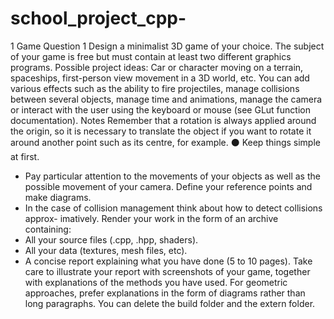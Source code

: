 # school_project_cpp-

1 Game
Question 1 Design a minimalist 3D game of your choice.
The subject of your game is free but must contain at least two different graphics programs.
Possible project ideas: Car or character moving on a terrain, spaceships, first-person view movement in a 3D world, etc. You can add various effects such as the ability to fire projectiles, manage collisions between several objects, manage time and animations, manage the camera or interact with the user using the keyboard or mouse (see GLut function documentation).
Notes Remember that a rotation is always applied around the origin, so it is necessary to translate the object if you want to rotate it around another point such as its centre, for example.
⚫ Keep things simple at first.
- Pay particular attention to the movements of your objects as well as the possible movement of your camera. Define your reference points and make diagrams.
- In the case of collision management think about how to detect collisions approx- imatively.
Render your work in the form of an archive containing:
- All your source files (.cpp, .hpp, shaders).
- All your data (textures, mesh files, etc).
- A concise report explaining what you have done (5 to 10 pages). Take care to illustrate your report with screenshots of your game, together with explanations of the methods you have used. For geometric approaches, prefer explanations in the form of diagrams rather than long paragraphs.
You can delete the build folder and the extern folder.
